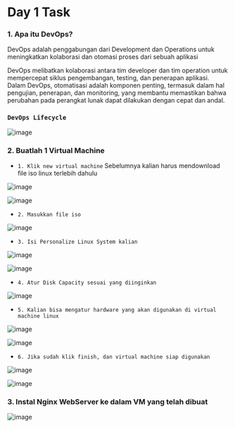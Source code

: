 ﻿# Day 1 Task
 
 
### 1. Apa itu DevOps?
   
DevOps adalah penggabungan dari Development dan Operations untuk meningkatkan kolaborasi dan otomasi proses dari sebuah aplikasi

DevOps melibatkan kolaborasi antara tim developer dan tim operation untuk mempercepat siklus pengembangan, testing, dan penerapan aplikasi. Dalam DevOps, otomatisasi adalah komponen penting, termasuk dalam hal pengujian, penerapan, dan monitoring, yang membantu memastikan bahwa perubahan pada perangkat lunak dapat dilakukan dengan cepat dan andal.

### `DevOps Lifecycle`

![image](https://github.com/user-attachments/assets/451d3b6e-9a46-4efd-a949-d6d93d9a5866)

### 2. Buatlah 1 Virtual Machine

- `1. Klik new virtual machine`
Sebelumnya kalian harus mendownload file iso linux terlebih dahulu

![image](https://github.com/user-attachments/assets/b3826de8-f2b6-41c0-8d4d-9fcc18acf2fa)

![image](https://github.com/user-attachments/assets/7fb8dc12-ff5f-4403-842d-09d6922d15d7)

- `2. Masukkan file iso`

![image](https://github.com/user-attachments/assets/686ca571-3923-49c4-ab5b-3d8dc5bb7c82)

- `3. Isi Personalize Linux System kalian`
  
![image](https://github.com/user-attachments/assets/34e5092a-7790-450d-9370-83550845c731)

![image](https://github.com/user-attachments/assets/1ab696ef-821e-4a2e-9c08-4bd2bc33198e)


- `4. Atur Disk Capacity sesuai yang diinginkan`
  
![image](https://github.com/user-attachments/assets/42e41015-79bf-42bd-9eba-879431fbef03)

- `5. Kalian bisa mengatur hardware yang akan digunakan di virtual machine linux`

![image](https://github.com/user-attachments/assets/8e55cc19-9954-4007-bcc0-8fc44efde1d2)

![image](https://github.com/user-attachments/assets/d90b8714-7cf7-4303-b586-9845b0cd297b)

- `6. Jika sudah klik finish, dan virtual machine siap digunakan`

![image](https://github.com/user-attachments/assets/7041695a-aedb-4394-a40b-743393eb4867)

![image](https://github.com/user-attachments/assets/9bc1e4d6-f68e-45d4-bb1a-c8ad8e92489d)

### 3. Instal Nginx WebServer ke dalam VM yang telah dibuat

![image](https://github.com/user-attachments/assets/d022b7f1-cf5d-4413-b5d7-db8c1cdea493)
